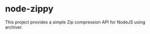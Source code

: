 node-zippy
==========

This project provides a simple Zip compression API for NodeJS using archiver.